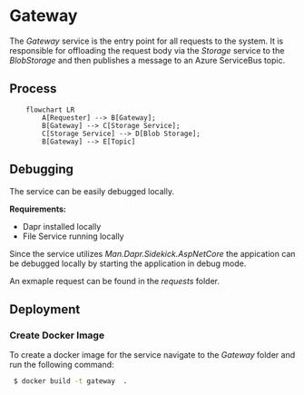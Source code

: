 # Gateway

The *Gateway* service is the entry point for all requests to the system.
It is responsible for offloading the request body via the *Storage* service to the *BlobStorage* and then publishes a message to an Azure ServiceBus topic.

## Process
```mermaid
    flowchart LR
        A[Requester] --> B[Gateway];
        B[Gateway] --> C[Storage Service];
        C[Storage Service] --> D[Blob Storage];
        B[Gateway] --> E[Topic]
```

## Debugging
The service can be easily debugged locally.

**Requirements:**
- Dapr installed locally
- File Service running locally

Since the service utilizes _Man.Dapr.Sidekick.AspNetCore_ the appication can be debugged locally by starting the application in debug mode.

An exmaple request can be found in the _requests_ folder.

## Deployment

### Create Docker Image
To create a docker image for the service navigate to the _Gateway_ folder and run the following command:

```bash
 $ docker build -t gateway  .
```
